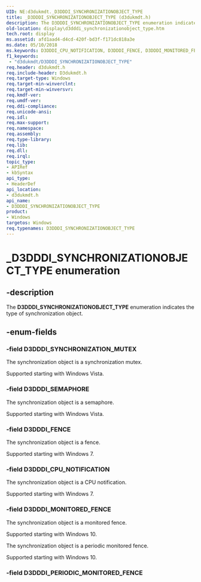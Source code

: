```yaml
---
UID: NE:d3dukmdt._D3DDDI_SYNCHRONIZATIONOBJECT_TYPE
title: _D3DDDI_SYNCHRONIZATIONOBJECT_TYPE (d3dukmdt.h)
description: The D3DDDI_SYNCHRONIZATIONOBJECT_TYPE enumeration indicates the type of synchronization object.
old-location: display\d3dddi_synchronizationobject_type.htm
tech.root: display
ms.assetid: afd1aad4-d4cd-420f-bd3f-f171dc818a3e
ms.date: 05/10/2018
ms.keywords: D3DDDI_CPU_NOTIFICATION, D3DDDI_FENCE, D3DDDI_MONITORED_FENCE, D3DDDI_SEMAPHORE, D3DDDI_SYNCHRONIZATIONOBJECT_TYPE, D3DDDI_SYNCHRONIZATIONOBJECT_TYPE enumeration [Display Devices], D3DDDI_SYNCHRONIZATION_MUTEX, DmEnums_b63edb60-f53f-4779-ad85-b9ad8a889508.xml, _D3DDDI_SYNCHRONIZATIONOBJECT_TYPE, d3dukmdt/, d3dukmdt/D3DDDI_CPU_NOTIFICATION, d3dukmdt/D3DDDI_FENCE, d3dukmdt/D3DDDI_MONITORED_FENCE, d3dukmdt/D3DDDI_SEMAPHORE, d3dukmdt/D3DDDI_SYNCHRONIZATIONOBJECT_TYPE, d3dukmdt/D3DDDI_SYNCHRONIZATION_MUTEX, display.d3dddi_synchronizationobject_type
f1_keywords:
 - "d3dukmdt/D3DDDI_SYNCHRONIZATIONOBJECT_TYPE"
req.header: d3dukmdt.h
req.include-header: D3dukmdt.h
req.target-type: Windows
req.target-min-winverclnt: 
req.target-min-winversvr: 
req.kmdf-ver: 
req.umdf-ver: 
req.ddi-compliance: 
req.unicode-ansi: 
req.idl: 
req.max-support: 
req.namespace: 
req.assembly: 
req.type-library: 
req.lib: 
req.dll: 
req.irql: 
topic_type:
- APIRef
- kbSyntax
api_type:
- HeaderDef
api_location:
- d3dukmdt.h
api_name:
- D3DDDI_SYNCHRONIZATIONOBJECT_TYPE
product:
- Windows
targetos: Windows
req.typenames: D3DDDI_SYNCHRONIZATIONOBJECT_TYPE
---
```


# _D3DDDI_SYNCHRONIZATIONOBJECT_TYPE enumeration


## -description


The <b>D3DDDI_SYNCHRONIZATIONOBJECT_TYPE</b> enumeration indicates the type of synchronization object.


## -enum-fields




### -field D3DDDI_SYNCHRONIZATION_MUTEX

The synchronization object is a synchronization mutex.

Supported starting with Windows Vista.


### -field D3DDDI_SEMAPHORE

The synchronization object is a semaphore.

Supported starting with Windows Vista.


### -field D3DDDI_FENCE

The synchronization object is a fence. 

Supported starting with Windows 7.


### -field D3DDDI_CPU_NOTIFICATION

The synchronization object is a CPU notification.

Supported starting with Windows 7.


### -field D3DDDI_MONITORED_FENCE

The synchronization object is a monitored fence.

Supported starting with Windows 10.

The synchronization object is a periodic monitored fence.

Supported starting with Windows 10.


### -field D3DDDI_PERIODIC_MONITORED_FENCE





